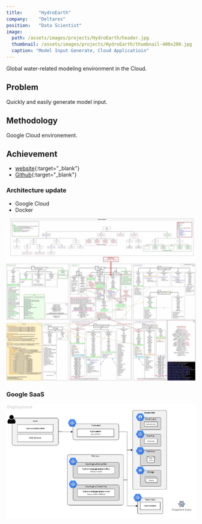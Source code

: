 ```yaml
---
title:      "HydroEarth"
company:    "Deltares"
position:   "Data Scientist"
image: 
  path: /assets/images/projects/HydroEarth/header.jpg
  thumbnail: /assets/images/projects/HydroEarth/thumbnail-400x200.jpg
  caption: "Model Input Generate, Cloud Applicatioin"
---
```


Global water-related modeling environment in the Cloud.

## Problem

Quickly and easily generate model input.

## Methodology

Google Cloud environement.

## Achievement

- [website](https://hydro-earth.netlify.app/#/){:target="_blank"}
- [Github](https://github.com/openearth/hydro-earth){:target="_blank"}

### Architecture update

- Google Cloud
- Docker

![](/assets/images/projects/HydroEarth/architecture.jpg)

### Google SaaS

![](/assets/images/projects/HydroEarth/SaaS.jpg)
